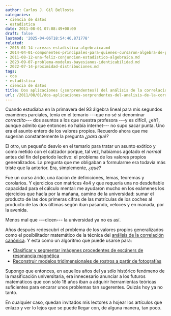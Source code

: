 ```yaml
---
author: Carlos J. Gil Bellosta
categories:
- ciencia de datos
- estadística
date: 2011-08-01 07:08:49+00:00
draft: false
lastmod: '2025-04-06T18:54:46.871778'
related:
- 2015-01-14-rarezas-estadistica-algebraica.md
- 2014-04-01-componentes-principales-para-quienes-cursaron-algebra-de-primero-con-aprovechamiento.md
- 2011-08-12-una-feliz-conjuncion-estadistico-algebraica.md
- 2023-09-07-problema-modelos-bayesianos-identicabilidad.md
- 2022-07-14-proximidad-distribuciones.md
tags:
- cca
- estadística
- ciencia de datos
title: Dos aplicaciones (¿sorprendentes?) del análisis de la correlación canónica
url: /2011/08/01/dos-aplicaciones-sorprendentes-del-analisis-de-la-correlacion-canonica/
---
```


Cuando estudiaba en la primavera del 93 álgebra lineal para mis segundos examénes parciales, tenía en el temario ---que no sé si denominar _correctito_--- dos asuntos a los que nuestra profesora ---y es difícil, ¿eh?, aunque admito que entonces no había internet--- no supo sacar punta. Uno era el asunto entero de los valores propios. Recuerdo ahora que me sugerían constantemente la pregunta _¿para qué?_

El otro, un pequeño desvío en el temario para tratar un asunto exótico y como metido con el calzador porque, tal vez, habíamos agotado el _normal_ antes del fin del periodo lectivo: el problema de los valores propios generalizados. La pregunta que me obligaban a formularme era todavía más triste que la anterior. Era, simplemente, _¿qué?_

Fue un curso árido, una ilación de definiciones, lemas, teoremas y corolarios. Y ejercicios con matrices 4x4 y que requería una no desdeñable capacidad para el cálculo mental: me ayudaron mucho en los exámenes los ejercicios que hacía por la mañana, camino de la universidad: sumar el producto de las dos primeras cifras de las matrículas de los coches al producto de las dos últimas según iban pasando, veloces y en manada, por la avenida.

Menos mal que ---dicen--- la universidad ya no es así.

Años después redescubrí el problema de los valores propios generalizados como el posibilitador matemático de la técnica del [análisis de la correlación canónica](http://es.wikipedia.org/wiki/An%C3%A1lisis_de_la_correlaci%C3%B3n_can%C3%B3nica). Y esta como un algoritmo que puede usarse para:



* [Clasificar y segmentar imágenes procedentes de escáners de resonancia magnética](http://citeseerx.ist.psu.edu/viewdoc/download?doi=10.1.1.97.3517&rep=rep1&type=pdf)
* [Reconstruir modelos tridimensionales de rostros a partir de fotografías](http://www.icg.tugraz.at/Members/bischof/publications/cca.pdf/)

Supongo que entonces, en aquellos años del ya sólo histórico fenómeno de la  masificación universitaria, era innecesario anunciar a los futuros matemáticos que con sólo 18 años iban a adquirir herramientas teóricas suficientes para encarar unos problemas tan sugerentes. Quizás hoy ya no tanto.

En cualquier caso, quedan invitados mis lectores a hojear los artículos que enlazo y ver lo lejos que se puede llegar con, de alguna manera, tan poco.
